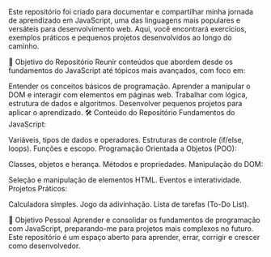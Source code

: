 Este repositório foi criado para documentar e compartilhar minha jornada de aprendizado em JavaScript, uma das linguagens mais populares e versáteis para desenvolvimento web. Aqui, você encontrará exercícios, exemplos práticos e pequenos projetos desenvolvidos ao longo do caminho.

📌 Objetivo do Repositório
Reunir conteúdos que abordem desde os fundamentos do JavaScript até tópicos mais avançados, com foco em:

Entender os conceitos básicos de programação.
Aprender a manipular o DOM e interagir com elementos em páginas web.
Trabalhar com lógica, estrutura de dados e algoritmos.
Desenvolver pequenos projetos para aplicar o aprendizado.
🛠️ Conteúdo do Repositório
Fundamentos do JavaScript:

Variáveis, tipos de dados e operadores.
Estruturas de controle (if/else, loops).
Funções e escopo.
Programação Orientada a Objetos (POO):

Classes, objetos e herança.
Métodos e propriedades.
Manipulação do DOM:

Seleção e manipulação de elementos HTML.
Eventos e interatividade.
Projetos Práticos:

Calculadora simples.
Jogo da adivinhação.
Lista de tarefas (To-Do List).

🎯 Objetivo Pessoal
Aprender e consolidar os fundamentos de programação com JavaScript, preparando-me para projetos mais complexos no futuro. 
Este repositório é um espaço aberto para aprender, errar, corrigir e crescer como desenvolvedor.
